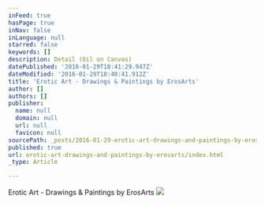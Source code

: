 ```yaml
---
inFeed: true
hasPage: true
inNav: false
inLanguage: null
starred: false
keywords: []
description: Detail (Oil on Canvas)
datePublished: '2016-01-29T18:41:29.947Z'
dateModified: '2016-01-29T18:40:41.912Z'
title: 'Erotic Art - Drawings & Paintings by ErosArts'
author: []
authors: []
publisher:
  name: null
  domain: null
  url: null
  favicon: null
sourcePath: _posts/2016-01-29-erotic-art-drawings-and-paintings-by-erosarts.md
published: true
url: erotic-art-drawings-and-paintings-by-erosarts/index.html
_type: Article

---
```

Erotic Art - Drawings & Paintings by ErosArts
![](https://the-grid-user-content.s3-us-west-2.amazonaws.com/920785d1-d2f3-4dd2-aeb2-72bbb3bbbdfd.jpg)
